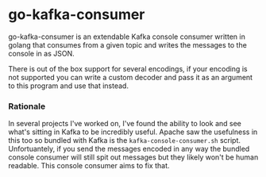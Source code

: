 # go-kafka-consumer

go-kafka-consumer is an extendable Kafka console consumer written in golang that consumes from a given topic and writes the messages to the console in as JSON.

There is out of the box support for several encodings, if your encoding is not supported you can write a custom decoder and pass it as an argument to this program and use that instead.

### Rationale
In several projects I've worked on, I've found the ability to look and see what's sitting in Kafka to be incredibly useful. Apache saw the usefulness in this too so bundled with Kafka is the `kafka-console-consumer.sh` script. Unfortuantely, if you send the messages encoded in any way the bundled console consumer will still spit out messages but they likely won't be human readable. This console consumer aims to fix that.



